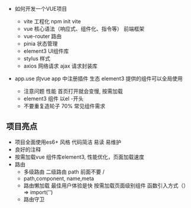- 如何开发一个VUE项目
  - vite 工程化 
    npm init vite
  - vue 核心语法（响应式、组件化、指令等）
    前端框架
  - vue-router 路由
  - pinia 状态管理
  - element3 UI组件库
  - stylus 样式
  - axios 网络请求 ajax 请求封装库
  
- app.use
  向vue app 中注册插件  生态
  element3 提供的组件可以全局使用
  - 注意问题 性能
    首页打开就会变慢, 按需加载
  - element3 组件 以el -开头
  - 不要重复造轮子  70% 常见组件需求

## 项目亮点
- 项目全面使用es6+ 风格
  代码简洁 易读 易维护
- 良好的注释  
- 按需加载vue 组件库element3, 性能优化，页面加载速度
- 路由
  - 多级路由
    二级路由 path 前面不要 /
  - path,component, name,meta
  - 路由懒加载
    最佳用户体验是快
    按需加载页面级别组件 函数引入方式（） => import('')
  - 路由守卫
    